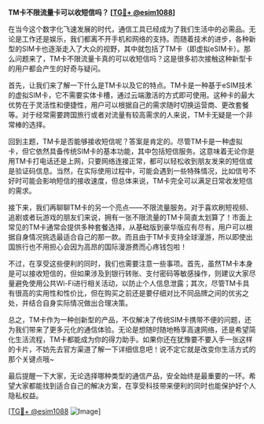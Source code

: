 **TM卡不限流量卡可以收短信吗？ [[TG💪+ @esim1088](https://t.me/s/esim1088)]**

在当今这个数字化飞速发展的时代，通信工具已经成为了我们生活中的必需品。无论是工作还是娱乐，我们都离不开手机和网络的支持。而随着技术的进步，各种新型的SIM卡也逐渐走入了大众的视野，其中就包括了TM卡（即虚拟eSIM卡）。那么问题来了，TM卡不限流量卡真的可以收短信吗？这是很多初次接触这种新型卡的用户都会产生的好奇与疑问。

首先，让我们来了解一下什么是TM卡以及它的特点。TM卡是一种基于eSIM技术的虚拟SIM卡，它不需要实体卡槽，通过云端激活的方式即可使用。这种卡的最大优势在于灵活性和便捷性，用户可以根据自己的需求随时切换运营商、更改套餐等。对于经常需要跨国旅行或者对流量有较高需求的人来说，TM卡无疑是一个非常棒的选择。

回到主题，TM卡是否能够接收短信呢？答案是肯定的。尽管TM卡是一种虚拟卡，但它依然具备传统SIM卡的基本功能，其中包括短信服务。这意味着无论你是用TM卡打电话还是上网，只要网络连接正常，都可以轻松收到朋友发来的短信或是验证码信息。当然，在实际使用过程中，可能会遇到一些特殊情况，比如信号不好时可能会影响短信的接收速度，但总体来说，TM卡完全可以满足日常收发短信的需求。

接下来，我们再聊聊TM卡的另一个亮点——不限流量服务。对于喜欢刷短视频、追剧或者玩游戏的朋友们来说，拥有一张不限流量的TM卡简直太划算了！市面上常见的TM卡通常会提供多种套餐选择，从基础版到豪华版应有尽有，用户可以根据自身情况挑选最适合自己的那一款。而且由于TM卡支持全球漫游，所以即使出国旅行也不用担心会因为高昂的国际漫游费而心疼钱包啦！

不过，在享受这些便利的同时，我们也需要注意一些事项。首先，虽然TM卡本身是可以接收短信的，但如果涉及到银行转账、支付密码等敏感操作，则建议大家尽量避免使用公共Wi-Fi进行相关活动，以防止个人信息泄露；其次，尽管TM卡具有很高的实用性和性价比，但在购买之前还是要仔细对比不同品牌之间的优劣之处，并结合自身实际情况做出合理决策。

总之，TM卡作为一种创新型的产品，不仅解决了传统SIM卡携带不便的问题，还为我们带来了更多元化的通信体验。无论是想随时随地畅享高速网络，还是希望简化生活流程，TM卡都能成为你的得力助手。如果你还在犹豫要不要入手一张这样的卡片，不妨先去官方渠道了解一下详细信息吧！说不定它就是改变你生活方式的那个关键点哦~

最后提醒一下大家，无论选择哪种类型的通信产品，安全始终是最重要的一环。希望大家都能找到适合自己的解决方案，在享受科技带来便利的同时也能保护好个人隐私权益。

[[TG💪+ @esim1088](https://t.me/s/esim1088) ![Image](https://i.postimg.cc/4NQfJmqS/Snipaste-2025-05-13-00-14-12.png)]